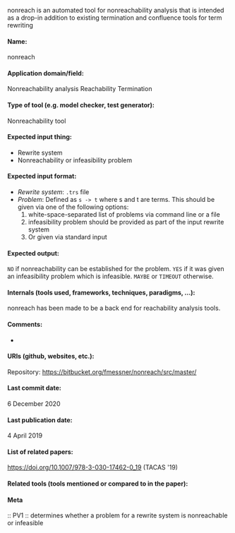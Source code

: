 nonreach is an automated tool for nonreachability analysis that is intended as a drop-in addition to existing termination and confluence tools for term rewriting

#### Name:
nonreach

#### Application domain/field:
Nonreachability analysis
Reachability
Termination

#### Type of tool (e.g. model checker, test generator):
Nonreachability tool

#### Expected input thing:
- Rewrite system
- Nonreachability or infeasibility problem

#### Expected input format:
- *Rewrite system*: `.trs` file
- *Problem*: Defined as `s -> t` where s and t are terms. This should be given via one of the following options:
	1. white-space-separated list of problems via command line or a file
	2. infeasibility problem should be provided as part of the input rewrite system
	3. Or given via standard input

#### Expected output:
`NO` if nonreachability can be established for the problem. 
`YES` if it was given an infeasibility problem which is infeasible.
`MAYBE` or `TIMEOUT` otherwise.

#### Internals (tools used, frameworks, techniques, paradigms, ...):
nonreach has been made to be a back end for reachability analysis tools. 

#### Comments:
-

#### URIs (github, websites, etc.):
Repository: https://bitbucket.org/fmessner/nonreach/src/master/

#### Last commit date:
6 December 2020

#### Last publication date:
4 April 2019

#### List of related papers:
https://doi.org/10.1007/978-3-030-17462-0_19 (TACAS '19)

#### Related tools (tools mentioned or compared to in the paper):

#### Meta
:: PV1 :: determines whether a problem for a rewrite system is nonreachable or infeasible
